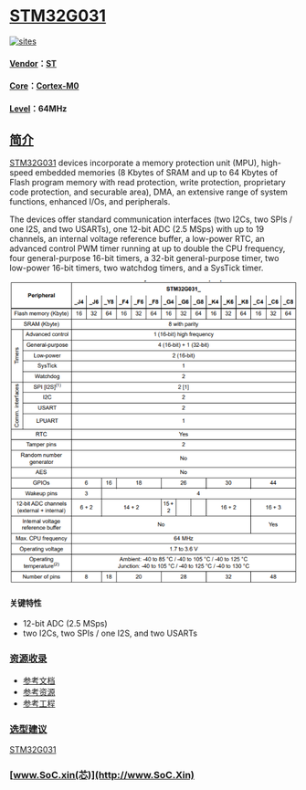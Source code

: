 ﻿# [STM32G031](https://github.com/SoCXin/STM32G031)

[![sites](http://182.61.61.133/link/resources/SoC.png)](http://www.SoC.Xin)

#### [Vendor](https://github.com/SoCXin/Vendor)：[ST](https://www.st.com/zh/)
#### [Core](https://github.com/SoCXin/Cortex)：[Cortex-M0](https://github.com/SoCXin/CM0)
#### [Level](https://github.com/SoCXin/Level)：64MHz

## [简介](https://github.com/SoCXin/STM32G031/wiki)

[STM32G031](https://github.com/SoCXin/STM32G031) devices incorporate a memory protection unit (MPU), high-speed embedded memories (8 Kbytes of SRAM and up to 64 Kbytes of Flash program memory with read protection, write protection, proprietary code protection, and securable area), DMA, an extensive range of system functions, enhanced I/Os, and peripherals.

The devices offer standard communication interfaces (two I2Cs, two SPIs / one I2S, and two USARTs), one 12-bit ADC (2.5 MSps) with up to 19 channels, an internal voltage reference buffer, a low-power RTC, an advanced control PWM timer running at up to double the CPU frequency, four general-purpose 16-bit timers, a 32-bit general-purpose timer, two low-power 16-bit timers, two watchdog timers, and a SysTick timer.

[![sites](docs/STM32G031.png)](https://my.st.com/content/my_st_com/zh/products/microcontrollers-microprocessors/stm32-32-bit-arm-cortex-mcus/stm32-mainstream-mcus/stm32g0-series/stm32g0x1.html)

#### 关键特性

* 12-bit ADC (2.5 MSps)
* two I2Cs, two SPIs / one I2S, and two USARTs

### [资源收录](https://github.com/SoCXin/STM32G031)

* [参考文档](docs/)
* [参考资源](src/)
* [参考工程](project/)

### [选型建议](https://github.com/SoCXin)

[STM32G031](https://github.com/SoCXin/STM32G031)

###  [www.SoC.xin(芯)](http://www.SoC.Xin)
